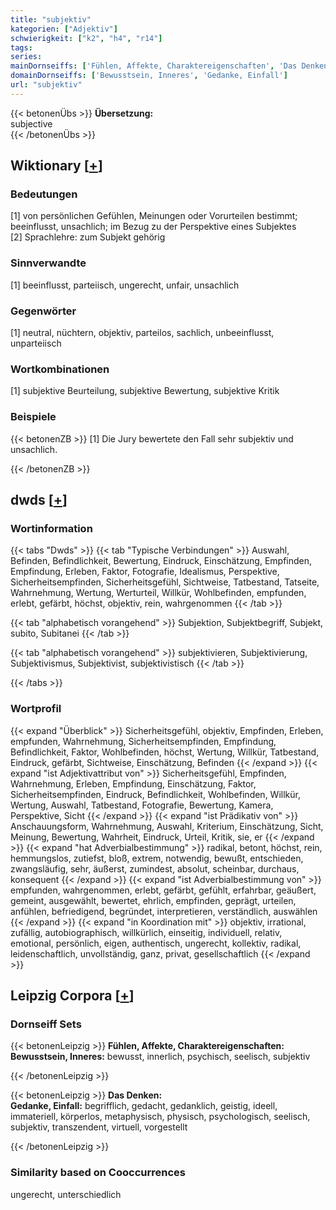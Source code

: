 ```yaml
---
title: "subjektiv"
kategorien: ["Adjektiv"]
schwierigkeit: ["k2", "h4", "r14"]
tags:
series:
mainDornseiffs: ['Fühlen, Affekte, Charaktereigenschaften', 'Das Denken']
domainDornseiffs: ['Bewusstsein, Inneres', 'Gedanke, Einfall']
url: "subjektiv"
---
```


{{< betonenÜbs >}}
**Übersetzung:**  
subjective  
{{< /betonenÜbs >}}

## Wiktionary [[+](https://de.wiktionary.org/wiki/subjektiv)]

### Bedeutungen
[1] von persönlichen Gefühlen, Meinungen oder Vorurteilen bestimmt; beeinflusst, unsachlich; im Bezug zu der Perspektive eines Subjektes  
[2] Sprachlehre: zum Subjekt gehörig  

### Sinnverwandte
[1] beeinflusst, parteiisch, ungerecht, unfair, unsachlich  

### Gegenwörter
[1] neutral, nüchtern, objektiv, parteilos, sachlich, unbeeinflusst, unparteiisch  

### Wortkombinationen
[1] subjektive Beurteilung, subjektive Bewertung, subjektive Kritik  

### Beispiele
{{< betonenZB >}}
[1] Die Jury bewertete den Fall sehr subjektiv und unsachlich.  

{{< /betonenZB >}}


## dwds [[+](https://www.dwds.de/wb/subjektiv)]

### Wortinformation
{{< tabs "Dwds" >}}
{{< tab "Typische Verbindungen" >}}
Auswahl, Befinden, Befindlichkeit, Bewertung, Eindruck, Einschätzung, Empfinden, Empfindung, Erleben, Faktor, Fotografie, Idealismus, Perspektive, Sicherheitsempfinden, Sicherheitsgefühl, Sichtweise, Tatbestand, Tatseite, Wahrnehmung, Wertung, Werturteil, Willkür, Wohlbefinden, empfunden, erlebt, gefärbt, höchst, objektiv, rein, wahrgenommen
{{< /tab >}}

{{< tab "alphabetisch vorangehend" >}}
Subjektion, Subjektbegriff, Subjekt, subito, Subitanei
{{< /tab >}}

{{< tab "alphabetisch vorangehend" >}}
subjektivieren, Subjektivierung, Subjektivismus, Subjektivist, subjektivistisch
{{< /tab >}}

{{< /tabs >}}

### Wortprofil
{{< expand "Überblick" >}} Sicherheitsgefühl, objektiv, Empfinden, Erleben, empfunden, Wahrnehmung, Sicherheitsempfinden, Empfindung, Befindlichkeit, Faktor, Wohlbefinden, höchst, Wertung, Willkür, Tatbestand, Eindruck, gefärbt, Sichtweise, Einschätzung, Befinden {{< /expand >}}
{{< expand "ist Adjektivattribut von" >}} Sicherheitsgefühl, Empfinden, Wahrnehmung, Erleben, Empfindung, Einschätzung, Faktor, Sicherheitsempfinden, Eindruck, Befindlichkeit, Wohlbefinden, Willkür, Wertung, Auswahl, Tatbestand, Fotografie, Bewertung, Kamera, Perspektive, Sicht {{< /expand >}}
{{< expand "ist Prädikativ von" >}} Anschauungsform, Wahrnehmung, Auswahl, Kriterium, Einschätzung, Sicht, Meinung, Bewertung, Wahrheit, Eindruck, Urteil, Kritik, sie, er {{< /expand >}}
{{< expand "hat Adverbialbestimmung" >}} radikal, betont, höchst, rein, hemmungslos, zutiefst, bloß, extrem, notwendig, bewußt, entschieden, zwangsläufig, sehr, äußerst, zumindest, absolut, scheinbar, durchaus, konsequent {{< /expand >}}
{{< expand "ist Adverbialbestimmung von" >}} empfunden, wahrgenommen, erlebt, gefärbt, gefühlt, erfahrbar, geäußert, gemeint, ausgewählt, bewertet, ehrlich, empfinden, geprägt, urteilen, anfühlen, befriedigend, begründet, interpretieren, verständlich, auswählen {{< /expand >}}
{{< expand "in Koordination mit" >}} objektiv, irrational, zufällig, autobiographisch, willkürlich, einseitig, individuell, relativ, emotional, persönlich, eigen, authentisch, ungerecht, kollektiv, radikal, leidenschaftlich, unvollständig, ganz, privat, gesellschaftlich {{< /expand >}}

## Leipzig Corpora [[+](https://corpora.uni-leipzig.de/en/res?word=subjektiv&corpusId=deu_newscrawl-public_2018)]

### Dornseiff Sets
{{< betonenLeipzig >}}
**Fühlen, Affekte, Charaktereigenschaften:**  
**Bewusstsein, Inneres:** bewusst, innerlich, psychisch, seelisch, subjektiv  

{{< /betonenLeipzig >}}


{{< betonenLeipzig >}}
**Das Denken:**  
**Gedanke, Einfall:** begrifflich, gedacht, gedanklich, geistig, ideell, immateriell, körperlos, metaphysisch, physisch, psychologisch, seelisch, subjektiv, transzendent, virtuell, vorgestellt  

{{< /betonenLeipzig >}}

### Similarity based on Cooccurrences
ungerecht, unterschiedlich

